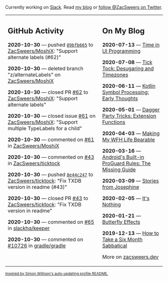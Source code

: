 Currently working on [Slack](https://slack.com/). Read [my blog](https://zacsweers.dev/) or [follow @ZacSweers on Twitter](https://twitter.com/ZacSweers).

<table><tr><td valign="top" width="60%">

## GitHub Activity
<!-- githubActivity starts -->
**2020-10-30** — pushed [`89bfb665`](https://github.com/ZacSweers/MoshiX/commit/89bfb665829e81cef4d65642b2518219ab34808d) to [ZacSweers/MoshiX](https://api.github.com/repos/ZacSweers/MoshiX): "Support alternate labels (#62)"

**2020-10-30** — deleted branch "z/alternateLabels" on [ZacSweers/MoshiX](https://api.github.com/repos/ZacSweers/MoshiX)

**2020-10-30** — closed PR [#62](https://api.github.com/repos/ZacSweers/MoshiX/pulls/62) to [ZacSweers/MoshiX](https://api.github.com/repos/ZacSweers/MoshiX): "Support alternate labels"

**2020-10-30** — closed issue [#61](https://api.github.com/repos/ZacSweers/MoshiX/issues/61) on [ZacSweers/MoshiX](https://api.github.com/repos/ZacSweers/MoshiX): "Support multiple TypeLabels for a child"

**2020-10-30** — commented on [#61](https://github.com/ZacSweers/MoshiX/issues/61#issuecomment-719644834) in [ZacSweers/MoshiX](https://api.github.com/repos/ZacSweers/MoshiX)

**2020-10-30** — commented on [#43](https://github.com/ZacSweers/ticktock/pull/43#issuecomment-719644076) in [ZacSweers/ticktock](https://api.github.com/repos/ZacSweers/ticktock)

**2020-10-30** — pushed [`8e44c247`](https://github.com/ZacSweers/ticktock/commit/8e44c2478f03675897ef826b38ab412c54a38a26) to [ZacSweers/ticktock](https://api.github.com/repos/ZacSweers/ticktock): "Fix TXDB version in readme (#43)"

**2020-10-30** — closed PR [#43](https://api.github.com/repos/ZacSweers/ticktock/pulls/43) to [ZacSweers/ticktock](https://api.github.com/repos/ZacSweers/ticktock): "Fix TXDB version in readme"

**2020-10-30** — commented on [#65](https://github.com/slackhq/keeper/issues/65#issuecomment-719621073) in [slackhq/keeper](https://api.github.com/repos/slackhq/keeper)

**2020-10-30** — commented on [#10726](https://github.com/gradle/gradle/issues/10726#issuecomment-719620173) in [gradle/gradle](https://api.github.com/repos/gradle/gradle)
<!-- githubActivity ends -->
</td><td valign="top" width="40%">

## On My Blog
<!-- blog starts -->
**2020-07-13** — [Time in UI Programming](https://www.zacsweers.dev/time-in-ui/)

**2020-07-08** — [Tick Tock: Desugaring and Timezones](https://www.zacsweers.dev/ticktock-desugaring-timezones/)

**2020-06-11** — [Kotlin Symbol Processing: Early Thoughts](https://www.zacsweers.dev/kotlin-symbol-processor-early-thoughts/)

**2020-05-01** — [Dagger Party Tricks: Extension Functions](https://www.zacsweers.dev/dagger-party-tricks-extension-functions/)

**2020-04-03** — [Making My WFH Life Bearable](https://www.zacsweers.dev/making-wfh-life-bearable/)

**2020-03-16** — [Android's Built-in ProGuard Rules: The Missing Guide](https://www.zacsweers.dev/android-proguard-rules/)

**2020-03-09** — [Stories from Josephine](https://www.zacsweers.dev/stories-from-josephine/)

**2020-02-05** — [It's Nothing](https://www.zacsweers.dev/its-nothing/)

**2020-01-21** — [Butterfly Effects](https://www.zacsweers.dev/butterfly-effects/)

**2019-12-13** — [How to Take a Six Month Sabbatical](https://www.zacsweers.dev/how-to-take-a-six-month-sabbatical/)
<!-- blog ends -->
More on [zacsweers.dev](https://zacsweers.dev/)
</td></tr></table>

<sub><a href="https://simonwillison.net/2020/Jul/10/self-updating-profile-readme/">Inspired by Simon Willison's auto-updating profile README.</a></sub>